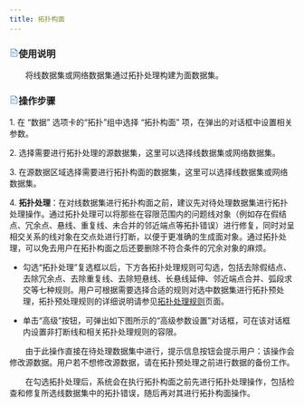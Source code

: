 ```yaml
---
title: 拓扑构面
---
```


### ![](img/read.gif)使用说明

　　将线数据集或网络数据集通过拓扑处理构建为面数据集。

### ![](img/read.gif)操作步骤
1\.  在 “数据” 选项卡的“拓扑”组中选择 “拓扑构面” 项，在弹出的对话框中设置相关参数。

2\.  选择需要进行拓扑处理的源数据集，这里可以选择线数据集或网络数据集。

3\.  在源数据区域选择需要进行拓扑构面的数据集，这里可以选择线数据集或网络数据集。

4\.  **拓扑处理**：在对线数据集进行拓扑构面之前，建议先对待处理数据集进行拓扑处理操作。通过拓扑处理可以将那些在容限范围内的问题线对象（例如存在假结点、冗余点、悬线、重复线、未合并的邻近端点等拓扑错误）进行修复，同时对呈相交关系的线对象在交点处进行打断，以便于更准确的生成面对象。通过拓扑处理，可以免去用户在拓扑构面之后还要删除不符合条件的冗余对象的麻烦。

*  勾选“拓扑处理”复选框以后，下方各拓扑处理规则可勾选，包括去除假结点、去除冗余点、去除重复线、去除短悬线、长悬线延伸、邻近端点合并、弧段求交等七种规则。用户可根据需要选择合适的规则对选中数据集进行拓扑预处理，拓扑预处理规则的详细说明请参见[拓扑处理规则](TopoProcess.html)页面。

*  单击“高级”按钮，可弹出如下图所示的“高级参数设置”对话框，可在该对话框内设置非打断线和相关拓扑处理规则的容限。

　　由于此操作直接在待处理数据集中进行，提示信息按钮会提示用户：该操作会修改源数据。用户若不想修改源数据，请在拓扑预处理之前进行数据的备份工作。

　　在勾选拓扑处理后，系统会在执行拓扑构面之前先进行拓扑处理操作，包括检查和修复所选线数据集中的拓扑错误，随后再对其进行拓扑构面操作。


